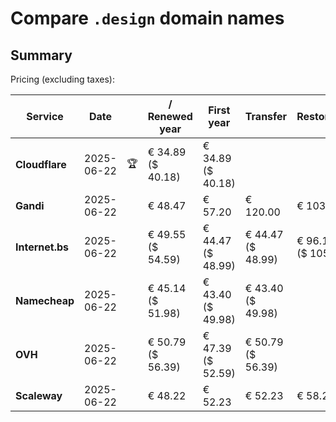 # Compare `.design` domain names

## Summary

Pricing (excluding taxes):

| Service | Date |  | / Renewed year | First year | Transfer | Restoration |
|--|--|--|--|--|--|--|
| **Cloudflare** | 2025-06-22 | 🏆 | € 34.89<br>($ 40.18) | € 34.89<br>($ 40.18) |  |  |
| **Gandi** | 2025-06-22 |  | € 48.47 | € 57.20 | € 120.00 | € 103.05 |
| **Internet.bs** | 2025-06-22 |  | € 49.55<br>($ 54.59) | € 44.47<br>($ 48.99) | € 44.47<br>($ 48.99) | € 96.19<br>($ 105.95) |
| **Namecheap** | 2025-06-22 |  | € 45.14<br>($ 51.98) | € 43.40<br>($ 49.98) | € 43.40<br>($ 49.98) |  |
| **OVH** | 2025-06-22 |  | € 50.79<br>($ 56.39) | € 47.39<br>($ 52.59) | € 50.79<br>($ 56.39) |  |
| **Scaleway** | 2025-06-22 |  | € 48.22 | € 52.23 | € 52.23 | € 58.26 |
